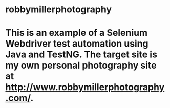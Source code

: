 # robbymillerphotography
# This is an example of a Selenium Webdriver test automation using Java and TestNG.  The target site is my own personal photography site at http://www.robbymillerphotography.com/.  
